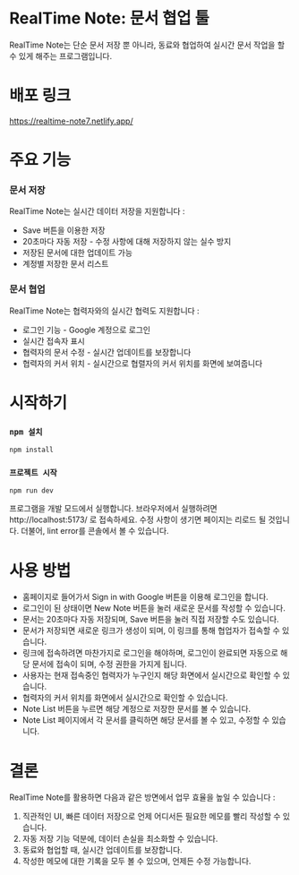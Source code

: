 # RealTime Note: 문서 협업 툴

RealTime Note는 단순 문서 저장 뿐 아니라, 동료와 협업하여 실시간 문서 작업을 할 수 있게 해주는 프로그램입니다.

# 배포 링크
https://realtime-note7.netlify.app/

# 주요 기능
### 문서 저장
RealTime Note는 실시간 데이터 저장을 지원합니다 :
- Save 버튼을 이용한 저장
- 20초마다 자동 저장 - 수정 사항에 대해 저장하지 않는 실수 방지
- 저장된 문서에 대한 업데이트 가능
- 계정별 저장한 문서 리스트

### 문서 협업
RealTime Note는 협력자와의 실시간 협력도 지원합니다 :
- 로그인 기능 - Google 계정으로 로그인
- 실시간 접속자 표시
- 협력자의 문서 수정 - 실시간 업데이트를 보장합니다
- 협력자의 커서 위치 - 실시간으로 협렬자의 커서 위치를 화면에 보여줍니다

# 시작하기
### `npm 설치`
```
npm install
```
### `프로젝트 시작`
```
npm run dev
```
프로그램을 개발 모드에서 실행합니다. 브라우저에서 실행하려면 http://localhost:5173/ 로 접속하세요. 수정 사항이 생기면 페이지는 리로드 될 것입니다. 더불어, lint error를 콘솔에서 볼 수 있습니다.

# 사용 방법
- 홈페이지로 들어가서 Sign in with Google 버튼을 이용해 로그인을 합니다.
- 로그인이 된 상태이면 New Note 버튼을 눌러 새로운 문서를 작성할 수 있습니다.
- 문서는 20초마다 자동 저장되며, Save 버튼을 눌러 직접 저장할 수도 있습니다.
- 문서가 저장되면 새로운 링크가 생성이 되며, 이 링크를 통해 협업자가 접속할 수 있습니다.
- 링크에 접속하려면 마찬가지로 로그인을 해야하며, 로그인이 완료되면 자동으로 해당 문서에 접속이 되며, 수정 권한을 가지게 됩니다.
- 사용자는 현재 접속중인 협력자가 누구인지 해당 화면에서 실시간으로 확인할 수 있습니다.
- 협력자의 커서 위치를 화면에서 실시간으로 확인할 수 있습니다.
- Note List 버튼을 누르면 해당 계정으로 저장한 문서를 볼 수 있습니다.
- Note List 페이지에서 각 문서를 클릭하면 해당 문서를 볼 수 있고, 수정할 수 있습니다.

# 결론
RealTime Note를 활용하면 다음과 같은 방면에서 업무 효율을 높일 수 있습니다 :

1. 직관적인 UI, 빠른 데이터 저장으로 언제 어디서든 필요한 메모를 빨리 작성할 수 있습니다.
2. 자동 저장 기능 덕분에, 데이터 손실을 최소화할 수 있습니다.
3. 동료와 협업할 때, 실시간 업데이트를 보장합니다.
4. 작성한 메모에 대한 기록을 모두 볼 수 있으며, 언제든 수정 가능합니다.

